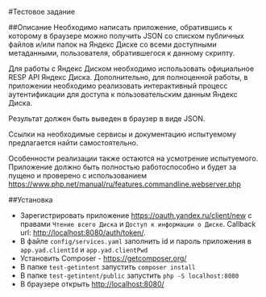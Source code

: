 #Тестовое задание

##Описание
Необходимо написать приложение, обратившись к которому в браузере можно получить JSON со
списком публичных файлов и/или папок на Яндекс Диске со всеми доступными метаданными,
пользователя, обратившегося к данному скрипту.

Для работы с Яндекс Диском необходимо использовать официальное RESP API Яндекс Диска.
Дополнительно, для полноценной работы, в приложении необходимо реализовать
интерактивный процесс аутентификации для доступа к пользовательским данным Яндекс Диска.

Результат должен быть выведен в браузер в виде JSON.

Ссылки на необходимые сервисы и документацию испытуемому предлагается найти
самостоятельно.

Особенности реализации также остаются на усмотрение испытуемого.
Приложение должно быть полностью работоспособно и будет за пущено и проверено с
использованием https://www.php.net/manual/ru/features.commandline.webserver.php

##Установка

- Зарегистрировать приложение <https://oauth.yandex.ru/client/new> с правами `Чтение всего Диска` и `Доступ к информации о Диске`. Callback url: <http://localhost:8080/auth/token/>.
- В файле `config/services.yaml` заполнить id и пароль приложения в `app.yad.clientId` и `app.yad.clientPwd` 
- Установить Composer - <https://getcomposer.org/>
- В папке `test-getintent` запустить `composer install`
- В папке `test-getintent/public` запустить `php -S localhost:8080`
- В браузере открыть <http://localhost:8080/>